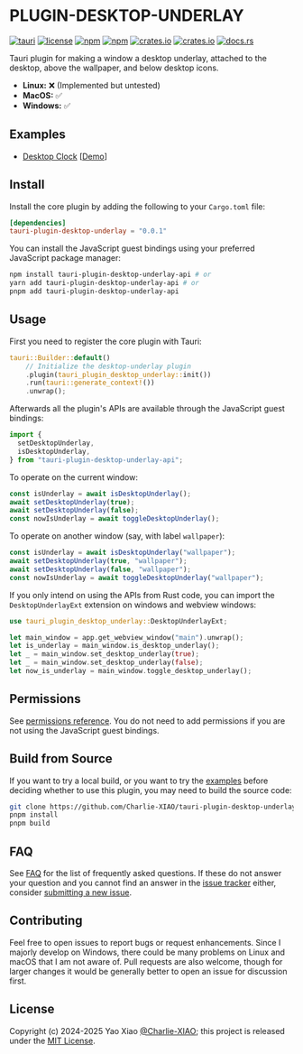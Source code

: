 # PLUGIN-DESKTOP-UNDERLAY

[![tauri](https://img.shields.io/badge/Tauri%20Plugin-4A4A55?style=flat-square&logo=tauri&logoColor=00D1B2)](https://v2.tauri.app/)
[![license](https://img.shields.io/badge/License-MIT-blue.svg?style=flat-square)](https://github.com/Charlie-XIAO/tauri-plugin-desktop-underlay/tree/main/LICENSE)
[![npm](https://img.shields.io/npm/v/tauri-plugin-desktop-underlay-api?color=blue&style=flat-square)](https://www.npmjs.com/package/tauri-plugin-desktop-underlay-api)
[![npm](https://img.shields.io/npm/d18m/tauri-plugin-desktop-underlay-api?color=blue&style=flat-square)](https://www.npmjs.com/package/tauri-plugin-desktop-underlay-api)
[![crates.io](https://img.shields.io/crates/v/tauri-plugin-desktop-underlay.svg?color=blue&style=flat-square)](https://crates.io/crates/tauri-plugin-desktop-underlay)
[![crates.io](https://img.shields.io/crates/dr/tauri-plugin-desktop-underlay?color=blue&style=flat-square)](https://crates.io/crates/tauri-plugin-desktop-underlay)
[![docs.rs](https://img.shields.io/docsrs/tauri-plugin-desktop-underlay?color=blue&style=flat-square)](https://docs.rs/tauri-plugin-desktop-underlay)

Tauri plugin for making a window a desktop underlay, attached to the desktop, above the wallpaper, and below desktop icons.

- **Linux:** ❌ (Implemented but untested)
- **MacOS:** ✅
- **Windows:** ✅

## Examples

- [Desktop Clock](https://github.com/Charlie-XIAO/tauri-plugin-desktop-underlay/tree/main/examples/desktop-clock) [[Demo](https://github.com/user-attachments/assets/894a5afb-269e-4158-af13-add266a69576)]

## Install

Install the core plugin by adding the following to your `Cargo.toml` file:

```toml
[dependencies]
tauri-plugin-desktop-underlay = "0.0.1"
```

You can install the JavaScript guest bindings using your preferred JavaScript package manager:

```bash
npm install tauri-plugin-desktop-underlay-api # or
yarn add tauri-plugin-desktop-underlay-api # or
pnpm add tauri-plugin-desktop-underlay-api
```

## Usage

First you need to register the core plugin with Tauri:

```rust
tauri::Builder::default()
    // Initialize the desktop-underlay plugin
    .plugin(tauri_plugin_desktop_underlay::init())
    .run(tauri::generate_context!())
    .unwrap();
```

Afterwards all the plugin's APIs are available through the JavaScript guest bindings:

```typescript
import {
  setDesktopUnderlay,
  isDesktopUnderlay,
} from "tauri-plugin-desktop-underlay-api";
```

To operate on the current window:

```typescript
const isUnderlay = await isDesktopUnderlay();
await setDesktopUnderlay(true);
await setDesktopUnderlay(false);
const nowIsUnderlay = await toggleDesktopUnderlay();
```

To operate on another window (say, with label `wallpaper`):

```typescript
const isUnderlay = await isDesktopUnderlay("wallpaper");
await setDesktopUnderlay(true, "wallpaper");
await setDesktopUnderlay(false, "wallpaper");
const nowIsUnderlay = await toggleDesktopUnderlay("wallpaper");
```

If you only intend on using the APIs from Rust code, you can import the `DesktopUnderlayExt` extension on windows and webview windows:

```rust
use tauri_plugin_desktop_underlay::DesktopUnderlayExt;

let main_window = app.get_webview_window("main").unwrap();
let is_underlay = main_window.is_desktop_underlay();
let _ = main_window.set_desktop_underlay(true);
let _ = main_window.set_desktop_underlay(false);
let now_is_underlay = main_window.toggle_desktop_underlay();
```

## Permissions

See [permissions reference](https://github.com/Charlie-XIAO/tauri-plugin-desktop-underlay/tree/main/permissions/autogenerated/reference.md). You do not need to add permissions if you are not using the JavaScript guest bindings.

## Build from Source

If you want to try a local build, or you want to try the [examples](#examples) before deciding whether to use this plugin, you may need to build the source code:

```bash
git clone https://github.com/Charlie-XIAO/tauri-plugin-desktop-underlay.git
pnpm install
pnpm build
```

## FAQ

See [FAQ](https://github.com/Charlie-XIAO/tauri-plugin-desktop-underlay/tree/main/FAQ.md) for the list of frequently asked questions. If these do not answer your question and you cannot find an answer in the [issue tracker](https://github.com/Charlie-XIAO/tauri-plugin-desktop-underlay/issues) either, consider [submitting a new issue](https://github.com/Charlie-XIAO/tauri-plugin-desktop-underlay/issues/new).

## Contributing

Feel free to open issues to report bugs or request enhancements. Since I majorly develop on Windows, there could be many problems on Linux and macOS that I am not aware of. Pull requests are also welcome, though for larger changes it would be generally better to open an issue for discussion first.

## License

Copyright (c) 2024-2025 Yao Xiao [@Charlie-XIAO](https://github.com/Charlie-XIAO); this project is released under the [MIT License](https://github.com/Charlie-XIAO/tauri-plugin-desktop-underlay/tree/main/LICENSE).
